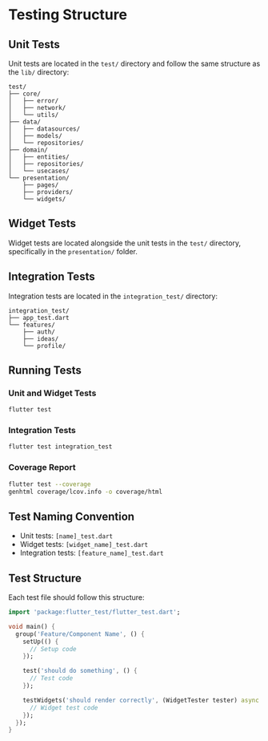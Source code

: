 # Testing Structure

## Unit Tests
Unit tests are located in the `test/` directory and follow the same structure as the `lib/` directory:

```
test/
├── core/
│   ├── error/
│   ├── network/
│   └── utils/
├── data/
│   ├── datasources/
│   ├── models/
│   └── repositories/
├── domain/
│   ├── entities/
│   ├── repositories/
│   └── usecases/
└── presentation/
    ├── pages/
    ├── providers/
    └── widgets/
```

## Widget Tests
Widget tests are located alongside the unit tests in the `test/` directory, specifically in the `presentation/` folder.

## Integration Tests
Integration tests are located in the `integration_test/` directory:

```
integration_test/
├── app_test.dart
└── features/
    ├── auth/
    ├── ideas/
    └── profile/
```

## Running Tests

### Unit and Widget Tests
```bash
flutter test
```

### Integration Tests
```bash
flutter test integration_test
```

### Coverage Report
```bash
flutter test --coverage
genhtml coverage/lcov.info -o coverage/html
```

## Test Naming Convention
- Unit tests: `[name]_test.dart`
- Widget tests: `[widget_name]_test.dart`
- Integration tests: `[feature_name]_test.dart`

## Test Structure
Each test file should follow this structure:
```dart
import 'package:flutter_test/flutter_test.dart';

void main() {
  group('Feature/Component Name', () {
    setUp(() {
      // Setup code
    });

    test('should do something', () {
      // Test code
    });

    testWidgets('should render correctly', (WidgetTester tester) async {
      // Widget test code
    });
  });
}
``` 